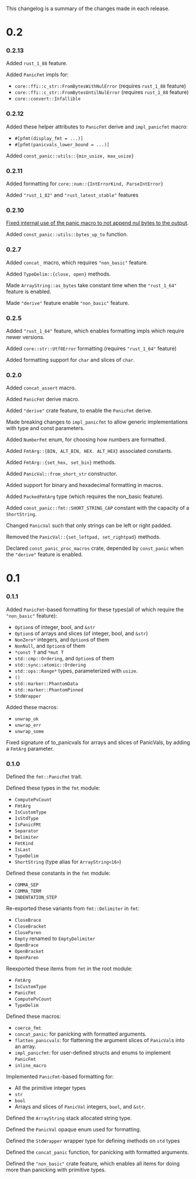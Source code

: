 This changelog is a summary of the changes made in each release.

# 0.2

### 0.2.13

Added `rust_1_88` feature.

Added `PanicFmt` impls for:
- `core::ffi::c_str::FromBytesWithNulError` (requires `rust_1_88` feature)
- `core::ffi::c_str::FromBytesUntilNulError` (requires `rust_1_88` feature)
- `core::convert::Infallible`

### 0.2.12

Added these helper attributes to `PanicFmt` derive and `impl_panicfmt` macro:
- `#[pfmt(display_fmt = ...)]`
- `#[pfmt(panicvals_lower_bound = ...)]`

Added `const_panic::utils::{min_usize, max_usize}`


### 0.2.11

Added formatting for `core::num::{IntErrorKind, ParseIntError}`

Added `"rust_1_82"` and `"rust_latest_stable"` features

### 0.2.10

[Fixed internal use of the panic macro to not append nul bytes to the output](<https://github.com/rodrimati1992/const_panic/pull/12>).

Added `const_panic::utils::bytes_up_to` function.


### 0.2.7

Added `concat_` macro, which requires `"non_basic"` feature.

Added `TypeDelim::{close, open}` methods.

Made `ArrayString::as_bytes` take constant time when the `"rust_1_64"` feature is enabled.

Made `"derive"` feature enable `"non_basic"` feature.

### 0.2.5

Added `"rust_1_64"` feature, which enables formatting impls which require newer versions.

Added `core::str::Utf8Error` formatting (requires `"rust_1_64"` feature)

Added formatting support for `char` and slices of `char`.


### 0.2.0

Added `concat_assert` macro.

Added `PanicFmt` derive macro.

Added `"derive"` crate feature, to enable the `PanicFmt` derive.

Made breaking changes to `impl_panicfmt` to allow generic implementations with type and const parameters.

Added `NumberFmt` enum, for choosing how numbers are formatted.

Added `FmtArg::{BIN, ALT_BIN, HEX. ALT_HEX}` associated constants.

Added `FmtArg::{set_hex, set_bin}` methods.

Added `PanicVal::from_short_str` constructor.

Added support for binary and hexadecimal formatting in macros.

Added `PackedFmtArg` type (which requires the non_basic feature).

Added `const_panic::fmt::SHORT_STRING_CAP` constant with the capacity of a `ShortString`.


Changed `PanicVal` such that only strings can be left or right padded.

Removed the `PanicVal::{set_leftpad, set_rightpad}` methods.

Declared `const_panic_proc_macros` crate, depended by `const_panic` when the `"derive"` feature is enabled.

# 0.1

### 0.1.1

Added `PanicFmt`-based formatting for these types(all of which require the `"non_basic"` feature):
- `Option`s of integer, bool, and `&str`
- `Option`s of arrays and slices (of integer, bool, and `&str`)
- `NonZero*` integers, and `Option`s of them
- `NonNull`, and `Option`s of them
- `*const T` and `*mut T`
- `std::cmp::Ordering`, and `Option`s of them
- `std::sync::atomic::Ordering`
- `std::ops::Range*` types, parameterized with `usize`.
- `()`
- `std::marker::PhantomData`
- `std::marker::PhantomPinned`
- `StdWrapper`

Added these macros:
- `unwrap_ok`
- `unwrap_err`
- `unwrap_some`

Fixed signature of to_panicvals for arrays and slices of PanicVals, by adding a `FmtArg` parameter.


### 0.1.0

Defined the `fmt::PanicFmt` trait.

Defined these types in the `fmt` module:
- `ComputePvCount`
- `FmtArg`
- `IsCustomType`
- `IsStdType`
- `IsPanicFMt`
- `Separator`
- `Delimiter`
- `FmtKind`
- `IsLast`
- `TypeDelim`
- `ShortString` (type alias for `ArrayString<16>`)

Defined these constants in the `fmt` module:
- `COMMA_SEP`
- `COMMA_TERM`
- `INDENTATION_STEP`

Re-exported these variants from `fmt::Delimiter` in `fmt`:
- `CloseBrace`
- `CloseBracket`
- `CloseParen`
- `Empty` renamed to `EmptyDelimiter`
- `OpenBrace`
- `OpenBracket`
- `OpenParen`

Reexported these items from `fmt` in the root module:
- `FmtArg`
- `IsCustomType`
- `PanicFmt`
- `ComputePvCount`
- `TypeDelim`


Defined these macros:
- `coerce_fmt`
- `concat_panic`: for panicking with formatted arguments.
- `flatten_panicvals`: for flattening the argument slices of `PanicVal`s into an array.
- `impl_panicfmt`: for user-defined structs and enums to implement  `PanicFmt`
- `inline_macro`

Implemented `PanicFmt`-based formatting for:
- All the primitive integer types
- `str`
- `bool`
- Arrays and slices of `PanicVal` integers, `bool`, and `&str`. 

Defined the `ArrayString` stack allocated string type.

Defined the `PanicVal` opaque enum used for formatting.

Defined the `StdWrapper` wrapper type for defining methods on `std` types

Defined the `concat_panic` function, for panicking with formatted arguments.

Defined the `"non_basic"` crate feature, 
which enables all items for doing more than panicking with primitive types.



